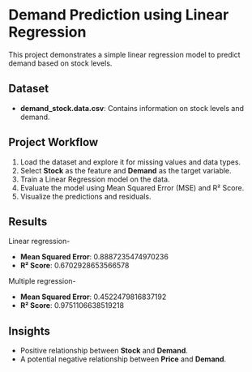 # Demand Prediction using Linear Regression

This project demonstrates a simple linear regression model to predict demand based on stock levels.

## Dataset
- **demand_stock.data.csv**: Contains information on stock levels and demand.

## Project Workflow
1. Load the dataset and explore it for missing values and data types.
2. Select **Stock** as the feature and **Demand** as the target variable.
3. Train a Linear Regression model on the data.
4. Evaluate the model using Mean Squared Error (MSE) and R² Score.
5. Visualize the predictions and residuals.

## Results
Linear regression-
- **Mean Squared Error**: 0.8887235474970236
- **R² Score**: 0.6702928653566578

Multiple regression-
- **Mean Squared Error**: 0.4522479816837192
- **R² Score**: 0.9751106638519218
  

## Insights
- Positive relationship between **Stock** and **Demand**.
- A potential negative relationship between **Price** and **Demand**.
